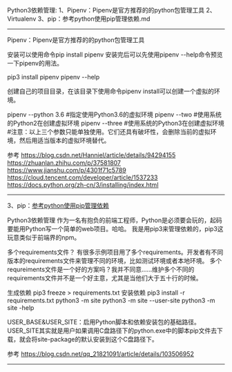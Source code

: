 Python3依赖管理:
1、Pipenv：Pipenv是官方推荐的的python包管理工具
2、Virtualenv
3、pip：参考python使用pip管理依赖.md





---------------------------------------------------------------------------------------------------------------------

Pipenv：Pipenv是官方推荐的的python包管理工具


安装可以使用命令pip install pipenv
安装完后可以先使用pipenv --help命令预览一下pipenv的用法。

pip3 install pipenv
pipenv --help

创建自己的项目目录，在该目录下使用命令pipenv install可以创建一个虚拟的环境。

pipenv --python 3.6 #指定使用Python3.6的虚拟环境
pipenv --two        #使用系统的Python2在创建虚拟环境
pipenv --three      #使用系统的Python3在创建虚拟环境
#注意：以上三个参数只能单独使用。它们还具有破坏性，会删除当前的虚拟环境，然后用适当版本的虚拟环境替代。





参考
https://blog.csdn.net/Hanniel/article/details/94294155
https://zhuanlan.zhihu.com/p/37581807
https://www.jianshu.com/p/4301f71c5789
https://cloud.tencent.com/developer/article/1537233
https://docs.python.org/zh-cn/3/installing/index.html



---------------------------------------------------------------------------------------------------------------------
3、pip：[参考python使用pip管理依赖](python使用pip管理依赖.md)


Python3依赖管理
作为一名有抱负的前端工程师，Python是必须要会玩的，起码要能用Python写一个简单的web项目。哈哈。
我是用pip3来管理依赖的，pip3这玩意类似于前端界的npm。


多个requirements文件？
有很多示例项目用了多个requirements。开发者有不同版本的requirements文件来管理不同的环境，比如测试环境或者本地环境。
多个requreiments文件是一个好的方案吗？我并不同意……维护多个不同的requirements文件并不是一个好主意，尤其是当他们大于五十行的时候。



生成依赖 pip3 freeze > requirements.txt
安装依赖 pip3 install -r requirements.txt
python3 -m site
python3 -m site --user-site
python3 -m site -help

USER_BASE&USER_SITE：启用Python脚本和依赖安装包的基础路径。
USER_SITE其实就是用户如果调用C盘路径下的python.exe中的脚本pip文件去下载，就会将site-package的默认安装到这个C盘路径下。



参考
https://blog.csdn.net/qq_21821091/article/details/103506952


---------------------------------------------------------------------------------------------------------------------







